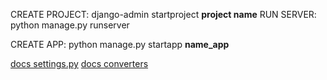 CREATE PROJECT: django-admin startproject **project name**
RUN SERVER: python manage.py runserver

CREATE APP: python manage.py startapp **name_app**

[docs settings.py](https://docs.djangoproject.com/en/3.2/topics/settings/)
[docs converters](https://docs.djangoproject.com/en/3.2/topics/http/urls/#path-converters)
